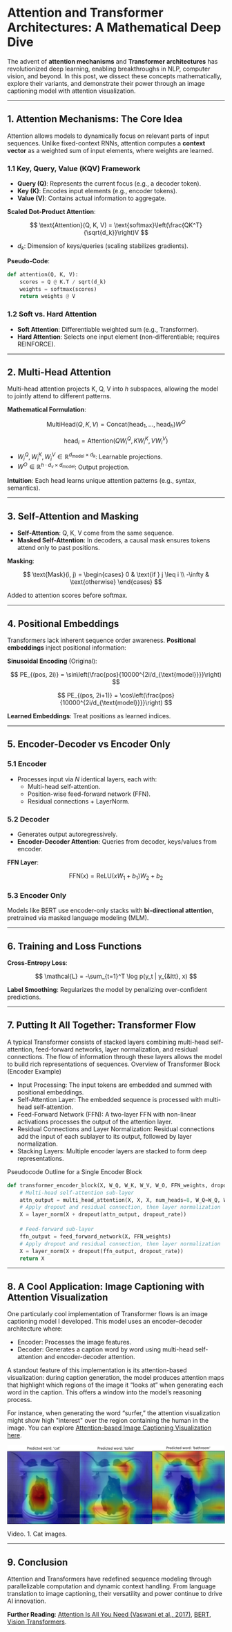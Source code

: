 # Attention and Transformer Architectures: A Mathematical Deep Dive

The advent of **attention mechanisms** and **Transformer architectures** has revolutionized deep learning, enabling breakthroughs in NLP, computer vision, and beyond. In this post, we dissect these concepts mathematically, explore their variants, and demonstrate their power through an image captioning model with attention visualization.

---

## 1. Attention Mechanisms: The Core Idea

Attention allows models to dynamically focus on relevant parts of input sequences. Unlike fixed-context RNNs, attention computes a **context vector** as a weighted sum of input elements, where weights are learned.

### 1.1 Key, Query, Value (KQV) Framework
- **Query (Q)**: Represents the current focus (e.g., a decoder token).
- **Key (K)**: Encodes input elements (e.g., encoder tokens).
- **Value (V)**: Contains actual information to aggregate.

**Scaled Dot-Product Attention**:

$$
\text{Attention}(Q, K, V) = \text{softmax}\left(\frac{QK^T}{\sqrt{d_k}}\right)V
$$

- $d_k$: Dimension of keys/queries (scaling stabilizes gradients).

**Pseudo-Code**:
```python
def attention(Q, K, V):
    scores = Q @ K.T / sqrt(d_k)
    weights = softmax(scores)
    return weights @ V
```

### 1.2 Soft vs. Hard Attention
- **Soft Attention**: Differentiable weighted sum (e.g., Transformer).
- **Hard Attention**: Selects one input element (non-differentiable; requires REINFORCE).

---

## 2. Multi-Head Attention

Multi-head attention projects K, Q, V into $h$ subspaces, allowing the model to jointly attend to different patterns.

**Mathematical Formulation**:

$$
\text{MultiHead}(Q, K, V) = \text{Concat}(\text{head}_1, ..., \text{head}_h)W^O
$$

$$
\text{head}_i = \text{Attention}(QW_i^Q, KW_i^K, VW_i^V)
$$

- $W_i^Q, W_i^K, W_i^V \in \mathbb{R}^{d_{\text{model}} \times d_k}$: Learnable projections.
- $W^O \in \mathbb{R}^{h \cdot d_v \times d_{\text{model}}}$: Output projection.

**Intuition**: Each head learns unique attention patterns (e.g., syntax, semantics).

---

## 3. Self-Attention and Masking

- **Self-Attention**: Q, K, V come from the same sequence.
- **Masked Self-Attention**: In decoders, a causal mask ensures tokens attend only to past positions.

**Masking**:

$$
\text{Mask}(i, j) = \begin{cases}
0 & \text{if } j \leq i \\
-\infty & \text{otherwise}
\end{cases}
$$

Added to attention scores before softmax.

---

## 4. Positional Embeddings

Transformers lack inherent sequence order awareness. **Positional embeddings** inject positional information:

**Sinusoidal Encoding** (Original):

$$
PE_{(pos, 2i)} = \sin\left(\frac{pos}{10000^{2i/d_{\text{model}}}}\right)
$$

$$
PE_{(pos, 2i+1)} = \cos\left(\frac{pos}{10000^{2i/d_{\text{model}}}}\right)
$$

**Learned Embeddings**: Treat positions as learned indices.

---

## 5. Encoder-Decoder vs Encoder Only

### 5.1 Encoder
- Processes input via $N$ identical layers, each with:
  - Multi-head self-attention.
  - Position-wise feed-forward network (FFN).
  - Residual connections + LayerNorm.

### 5.2 Decoder
- Generates output autoregressively.
- **Encoder-Decoder Attention**: Queries from decoder, keys/values from encoder.

**FFN Layer**:

$$
\text{FFN}(x) = \text{ReLU}(xW_1 + b_1)W_2 + b_2
$$

### 5.3 Encoder Only
Models like BERT use encoder-only stacks with **bi-directional attention**, pretrained via masked language modeling (MLM).

---

## 6. Training and Loss Functions

**Cross-Entropy Loss**:

$$
\mathcal{L} = -\sum_{t=1}^T \log p(y_t | y_{&ltt}, x)
$$


**Label Smoothing**: Regularizes the model by penalizing over-confident predictions.

---

## 7. Putting It All Together: Transformer Flow

A typical Transformer consists of stacked layers combining multi-head self-attention, feed-forward networks, layer normalization, and residual connections. The flow of information through these layers allows the model to build rich representations of sequences.
Overview of Transformer Block (Encoder Example)

- Input Processing: The input tokens are embedded and summed with positional embeddings.
- Self-Attention Layer: The embedded sequence is processed with multi-head self-attention.
- Feed-Forward Network (FFN): A two-layer FFN with non-linear activations processes the output of the attention layer.
- Residual Connections and Layer Normalization: Residual connections add the input of each sublayer to its output, followed by layer normalization.
- Stacking Layers: Multiple encoder layers are stacked to form deep representations.

Pseudocode Outline for a Single Encoder Block

```python
def transformer_encoder_block(X, W_Q, W_K, W_V, W_O, FFN_weights, dropout_rate=0.1):
    # Multi-head self-attention sub-layer
    attn_output = multi_head_attention(X, X, X, num_heads=8, W_Q=W_Q, W_K=W_K, W_V=W_V, W_O=W_O)
    # Apply dropout and residual connection, then layer normalization
    X = layer_norm(X + dropout(attn_output, dropout_rate))
    
    # Feed-forward sub-layer
    ffn_output = feed_forward_network(X, FFN_weights)
    # Apply dropout and residual connection, then layer normalization
    X = layer_norm(X + dropout(ffn_output, dropout_rate))
    return X
```

---

## 8. A Cool Application: Image Captioning with Attention Visualization

One particularly cool implementation of Transformer flows is an image captioning model I developed. This model uses an encoder–decoder architecture where:

- Encoder: Processes the image features.
- Decoder: Generates a caption word by word using multi-head self-attention and encoder-decoder attention.

A standout feature of this implementation is its attention-based visualization: during caption generation, the model produces attention maps that highlight which regions of the image it “looks at” when generating each word in the caption. This offers a window into the model’s reasoning process.

For instance, when generating the word “surfer,” the attention visualization might show high "interest" over the region containing the human in the image. You can explore [Attention-based Image Captioning Visualization here](https://gitlab.com/korzeniowski.renard/image_caption_server). 

<div style="display: flex; align-items: center;">
  <div style="display: flex; align-items: center;">
    <img src="https://raw.githubusercontent.com/RKorzeniowski/rkorzeniowski/refs/heads/main/images/attn/attn_cat.png">
  </div>

  <div style="display: flex; align-items: center;">
    <img src="https://raw.githubusercontent.com/RKorzeniowski/rkorzeniowski/refs/heads/main/images/attn/attn_toilet.png">
  </div>

  <div style="display: flex; align-items: center;">
    <img src="https://raw.githubusercontent.com/RKorzeniowski/rkorzeniowski/refs/heads/main/images/attn/attn_bathroom.png">
  </div>
</div>

Video. 1. Cat images.

---

## 9. Conclusion

Attention and Transformers have redefined sequence modeling through parallelizable computation and dynamic context handling. From language translation to image captioning, their versatility and power continue to drive AI innovation.

**Further Reading**: [Attention Is All You Need (Vaswani et al., 2017)](https://arxiv.org/abs/1706.03762), [BERT](https://arxiv.org/abs/1810.04805), [Vision Transformers](https://arxiv.org/abs/2010.11929).
